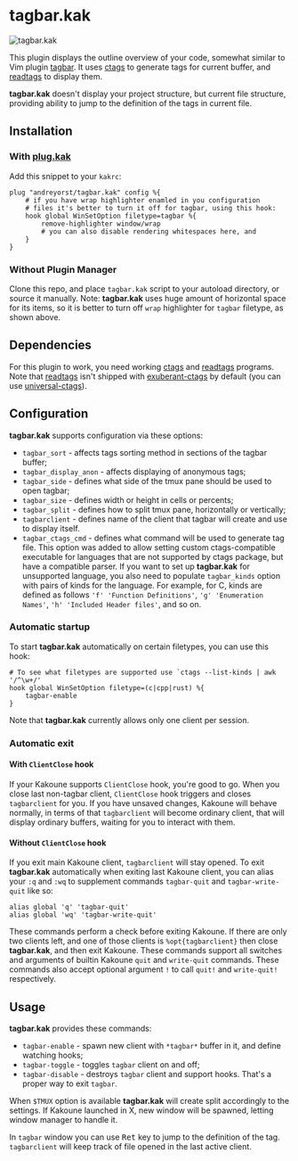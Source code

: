 # tagbar.kak

![tagbar.kak](https://user-images.githubusercontent.com/19470159/52857326-e109f800-3137-11e9-8341-8993cfd42d6a.png)

This plugin displays the outline overview  of your code, somewhat similar to Vim
plugin [tagbar][1]. It uses [ctags][2] to  generate tags for current buffer, and
[readtags][3] to display them.

**tagbar.kak** doesn't display  your project structure, but  current file structure,
providing ability to jump to the definition of the tags in current file.

## Installation

### With [plug.kak][4]
Add this snippet to your `kakrc`:

```kak
plug "andreyorst/tagbar.kak" config %{
    # if you have wrap highlighter enamled in you configuration
    # files it's better to turn it off for tagbar, using this hook:
    hook global WinSetOption filetype=tagbar %{
        remove-highlighter window/wrap
        # you can also disable rendering whitespaces here, and
    }
}
```

### Without Plugin Manager
Clone this repo, and place `tagbar.kak` script to your autoload directory, or
source it manually. Note: **tagbar.kak** uses huge amount of horizontal space
for its items, so it is better to turn off `wrap` highlighter for `tagbar`
filetype, as shown above.

## Dependencies
For this plugin to work, you need working [ctags][2] and [readtags][3] programs.
Note that [readtags][3] isn't shipped with [exuberant-ctags][2] by default (you
can use [universal-ctags][5]).


## Configuration
**tagbar.kak** supports configuration via these options:
- `tagbar_sort` - affects tags sorting method in sections of the tagbar buffer;
- `tagbar_display_anon` - affects displaying of anonymous tags;
- `tagbar_side` - defines what side of the tmux pane should be used to open tagbar;
- `tagbar_size` - defines width or height in cells or percents;
- `tagbar_split` - defines how to split tmux pane, horizontally or vertically;
- `tagbarclient` - defines name of the client that tagbar will create and use to
  display itself.
- `tagbar_ctags_cmd` - defines what command will be used to generate tag
  file. This option was added to allow setting custom ctags-compatible
  executable for languages that are not supported by ctags package, but have a
  compatible parser. If you want to set up **tagbar.kak** for unsupported
  language, you also need to populate `tagbar_kinds` option with pairs of kinds
  for the language. For example, for C, kinds are defined as follows `'f'
  'Function Definitions'`, `'g' 'Enumeration Names'`, `'h' 'Included Header
  files'`, and so on.

### Automatic startup
To start **tagbar.kak** automatically on certain filetypes, you can use this hook:

```kak
# To see what filetypes are supported use `ctags --list-kinds | awk '/^\w+/'
hook global WinSetOption filetype=(c|cpp|rust) %{
    tagbar-enable
}
```

Note that **tagbar.kak** currently allows only one client per session.

### Automatic exit
#### With `ClientClose` hook
If your Kakoune supports `ClientClose` hook, you're good to go. When you close
last non-tagbar client, `ClientClose` hook triggers and closes `tagbarclient`
for you. If you have unsaved changes, Kakoune will behave normally, in terms of
that `tagbarclient` will become ordinary client, that will display ordinary
buffers, waiting for you to interact with them.

#### Without `ClientClose` hook
If you exit main Kakoune client, `tagbarclient` will stay opened. To exit
**tagbar.kak** automatically when exiting last Kakoune client, you can alias
your `:q` and `:wq` to supplement commands `tagbar-quit` and `tagbar-write-quit`
like so:

```kak
alias global 'q' 'tagbar-quit'
alias global 'wq' 'tagbar-write-quit'
```

These commands perform a check before exiting Kakoune. If there are only two
clients left, and one of those clients is `%opt{tagbarclient}` then close
**tagbar.kak**, and then exit Kakoune. These commands support all switches and
arguments of builtin Kakoune `quit` and `write-quit` commands. These commands
also accept optional argument `!` to call `quit!` and `write-quit!`
respectively.

## Usage
**tagbar.kak** provides these commands:
- `tagbar-enable` - spawn new client with `*tagbar*` buffer in it, and define
  watching hooks;
- `tagbar-toggle` - toggles `tagbar` client on and off;
- `tagbar-disable` - destroys `tagbar` client and support hooks. That's a proper
  way to exit `tagbar`.

When `$TMUX` option is available **tagbar.kak** will create split accordingly to the
settings.  If Kakoune launched in X, new window will be spawned, letting window
manager to handle it.

In `tagbar` window you can use <kbd>Ret</kbd> key to jump to the definition of
the tag. `tagbarclient` will keep track of file opened in the last active
client.

[1]: https://github.com/majutsushi/tagbar
[2]: http://ctags.sourceforge.net/
[3]: http://ctags.sourceforge.net/tool_support.html
[4]: https://github.com/andreyorst/plug.kak
[5]: https://github.com/universal-ctags

